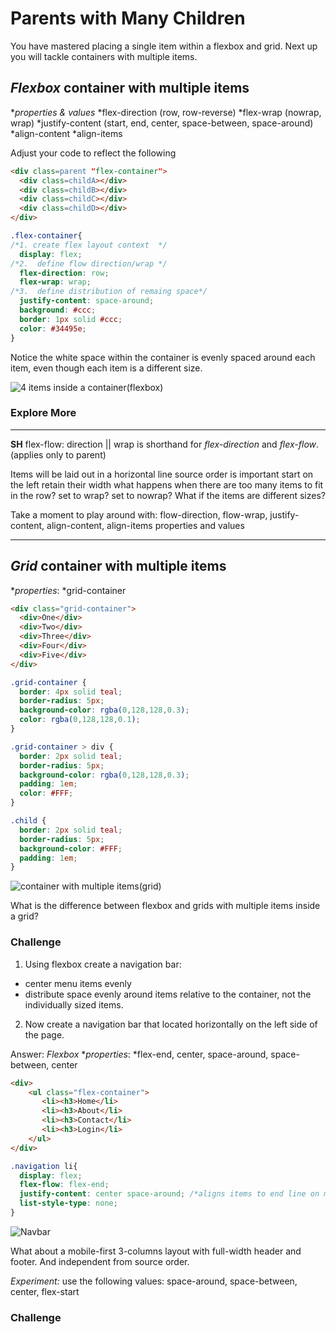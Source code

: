 # Parents with Many Children

You have mastered placing a single item within a flexbox and grid. Next up you will tackle containers with multiple items.

## _Flexbox_ container with multiple items

*_properties & values_
  *flex-direction (row, row-reverse)
  *flex-wrap (nowrap, wrap)
  *justify-content (start, end, center, space-between, space-around)
  *align-content
  *align-items

Adjust your code to reflect the following

```html
<div class=parent "flex-container">
  <div class=childA></div>
  <div class=childB></div>
  <div class=childC></div>
  <div class=childD></div>
</div>
```

```css
.flex-container{
/*1. create flex layout context  */
  display: flex;
/*2.  define flow direction/wrap */
  flex-direction: row;
  flex-wrap: wrap;
/*3.  define distribution of remaing space*/
  justify-content: space-around;
  background: #ccc;
  border: 1px solid #ccc;
  color: #34495e;
}
```

Notice the white space within the container is evenly spaced around each item, even though each item is a different size.

![4 items inside a container(flexbox)](./assests/FB_4.PNG)

### Explore More

---

__SH__ flex-flow: direction || wrap is shorthand for *flex-direction* and *flex-flow*. (applies only to parent)

Items will be laid out in a horizontal line
source order is important
start on the left 
retain their width
what happens when there are too many items to fit in the row? set to wrap? set to nowrap? What if the items are different sizes?

Take a moment to play around with: flow-direction, flow-wrap, justify-content, align-content, align-items properties and values

---

## _Grid_ container with multiple items

*_properties_:
  *grid-container

```html
<div class="grid-container">
  <div>One</div>
  <div>Two</div>
  <div>Three</div>
  <div>Four</div>
  <div>Five</div>
</div>
```

```css
.grid-container {
  border: 4px solid teal;
  border-radius: 5px;
  background-color: rgba(0,128,128,0.3);
  color: rgba(0,128,128,0.1);
}

.grid-container > div {
  border: 2px solid teal;
  border-radius: 5px;
  background-color: rgba(0,128,128,0.3);
  padding: 1em;
  color: #FFF;
}

.child {
  border: 2px solid teal;
  border-radius: 5px;
  background-color: #FFF;
  padding: 1em;
}
```

![container with multiple items(grid)](.assets/grid_container.png)

What is the difference between flexbox and grids with multiple items inside a grid?

### Challenge

1. Using flexbox create a navigation bar:

* center menu items evenly
* distribute space evenly around items relative to the container, not the individually sized items.

2. Now create a navigation bar that located horizontally on the left side of the page.

Answer:
_Flexbox_
*_properties_:
  *flex-end, center, space-around, space-between, center

```html
<div>
    <ul class="flex-container">
       <li><h3>Home</li>
       <li><h3>About</li>
       <li><h3>Contact</li>
       <li><h3>Login</li>
    </ul>
</div>
```

```css
.navigation li{
  display: flex;
  flex-flow: flex-end;
  justify-content: center space-around; /*aligns items to end line on main-axis*/
  list-style-type: none;
}
```

![Navbar](./assets/navbar.png)

What about a mobile-first 3-columns layout with full-width header and footer. And independent from source order.

_Experiment:_
    use the following values: space-around, space-between, center, flex-start

### Challenge

